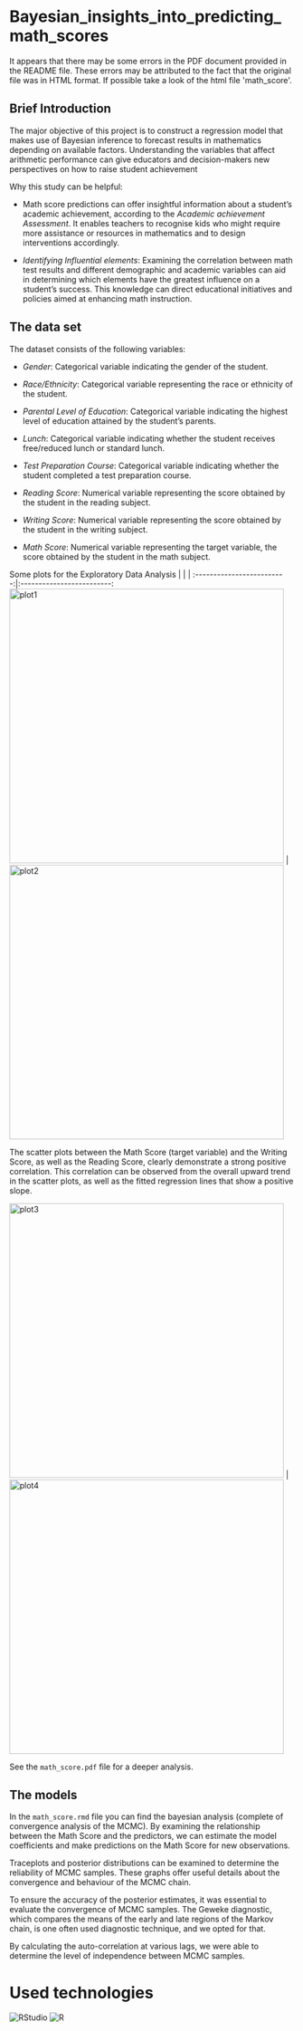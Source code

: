 # Bayesian_insights_into_predicting_math_scores

It appears that there may be some errors in the PDF document provided in the README file. These errors may be attributed to the fact that the original file was in HTML format.
If possible take a look of the html file 'math_score'.

## Brief Introduction
The major objective of this project is to construct a regression model that makes use of Bayesian inference to forecast results in mathematics depending on available factors. Understanding the variables that affect arithmetic performance can give educators and decision-makers new perspectives on how to raise student achievement

Why this study can be helpful:

- Math score predictions can offer insightful information about a student’s academic achievement, according to the *Academic achievement Assessment*. It enables teachers to recognise kids who might require more assistance or resources in mathematics and to design interventions accordingly.

- *Identifying Influential elements*: Examining the correlation between math test results and different demographic and academic variables can aid in determining which elements have the greatest influence on a student’s success. This knowledge can direct educational initiatives and policies aimed at enhancing math instruction.

## The data set

The dataset consists of the following variables:

- *Gender*: Categorical variable indicating the gender of the student.

- *Race/Ethnicity*: Categorical variable representing the race or ethnicity of the student.

- *Parental Level of Education*: Categorical variable indicating the highest level of education attained by the student’s parents.

- *Lunch*: Categorical variable indicating whether the student receives free/reduced lunch or standard lunch.

- *Test Preparation Course*: Categorical variable indicating whether the student completed a test preparation course.

- *Reading Score*: Numerical variable representing the score obtained by the student in the reading subject.

- *Writing Score*: Numerical variable representing the score obtained by the student in the writing subject.

- *Math Score*: Numerical variable representing the target variable, the score obtained by the student in the math subject.

Some plots for the Exploratory Data Analysis
|       |       | 
:-------------------------:|:-------------------------: 
<img width="485" alt="plot1" src="https://private-user-images.githubusercontent.com/113529675/269402793-f56fd172-b217-4fd4-92b0-d7819d92e00e.png?jwt=eyJhbGciOiJIUzI1NiIsInR5cCI6IkpXVCJ9.eyJpc3MiOiJnaXRodWIuY29tIiwiYXVkIjoicmF3LmdpdGh1YnVzZXJjb250ZW50LmNvbSIsImtleSI6ImtleTEiLCJleHAiOjE2OTUyNDM3MzIsIm5iZiI6MTY5NTI0MzQzMiwicGF0aCI6Ii8xMTM1Mjk2NzUvMjY5NDAyNzkzLWY1NmZkMTcyLWIyMTctNGZkNC05MmIwLWQ3ODE5ZDkyZTAwZS5wbmc_WC1BbXotQWxnb3JpdGhtPUFXUzQtSE1BQy1TSEEyNTYmWC1BbXotQ3JlZGVudGlhbD1BS0lBSVdOSllBWDRDU1ZFSDUzQSUyRjIwMjMwOTIwJTJGdXMtZWFzdC0xJTJGczMlMkZhd3M0X3JlcXVlc3QmWC1BbXotRGF0ZT0yMDIzMDkyMFQyMDU3MTJaJlgtQW16LUV4cGlyZXM9MzAwJlgtQW16LVNpZ25hdHVyZT04OTI4MTBmYjJkZDVmZDA3NmYwZDcyNzlkODZhODg4NDRjMGZjZTFhNDk5MzczMWZjZDRkMDA0MDIzMmYzNmEzJlgtQW16LVNpZ25lZEhlYWRlcnM9aG9zdCZhY3Rvcl9pZD0wJmtleV9pZD0wJnJlcG9faWQ9MCJ9.SshKMuEQ4VNxU4vQjl5wjDJ_2eeKAXneQc_P7QVsl9g"> | <img width="485" alt="plot2" src="https://private-user-images.githubusercontent.com/113529675/269405582-c5e4bd0b-a477-4194-ba68-53b7c32e2c44.png?jwt=eyJhbGciOiJIUzI1NiIsInR5cCI6IkpXVCJ9.eyJpc3MiOiJnaXRodWIuY29tIiwiYXVkIjoicmF3LmdpdGh1YnVzZXJjb250ZW50LmNvbSIsImtleSI6ImtleTEiLCJleHAiOjE2OTUyNDM3MzIsIm5iZiI6MTY5NTI0MzQzMiwicGF0aCI6Ii8xMTM1Mjk2NzUvMjY5NDA1NTgyLWM1ZTRiZDBiLWE0NzctNDE5NC1iYTY4LTUzYjdjMzJlMmM0NC5wbmc_WC1BbXotQWxnb3JpdGhtPUFXUzQtSE1BQy1TSEEyNTYmWC1BbXotQ3JlZGVudGlhbD1BS0lBSVdOSllBWDRDU1ZFSDUzQSUyRjIwMjMwOTIwJTJGdXMtZWFzdC0xJTJGczMlMkZhd3M0X3JlcXVlc3QmWC1BbXotRGF0ZT0yMDIzMDkyMFQyMDU3MTJaJlgtQW16LUV4cGlyZXM9MzAwJlgtQW16LVNpZ25hdHVyZT0wZDg5ODE2OGM3NjE1ODFjMjNmNDQwY2NmOWEwMDA4YmY4YzBhOWZkNjRlYWViYzliYzc0ODYzM2M3MDg2MDA2JlgtQW16LVNpZ25lZEhlYWRlcnM9aG9zdCZhY3Rvcl9pZD0wJmtleV9pZD0wJnJlcG9faWQ9MCJ9.4NxHbRP0TyouPmKWQwqIjsBAz5cKLP0Ca36d-9Y0E6o">

The scatter plots between the Math Score (target variable) and the Writing Score, as well as the Reading Score, clearly demonstrate a strong positive correlation. This correlation can be observed from the overall upward trend in the scatter plots, as well as the fitted regression lines that show a positive slope.

<img width="485" alt="plot3" src="https://private-user-images.githubusercontent.com/113529675/269405929-7ae2af73-e27f-4873-b5b6-0411766ce9bb.png?jwt=eyJhbGciOiJIUzI1NiIsInR5cCI6IkpXVCJ9.eyJpc3MiOiJnaXRodWIuY29tIiwiYXVkIjoicmF3LmdpdGh1YnVzZXJjb250ZW50LmNvbSIsImtleSI6ImtleTEiLCJleHAiOjE2OTUyNDM3MzIsIm5iZiI6MTY5NTI0MzQzMiwicGF0aCI6Ii8xMTM1Mjk2NzUvMjY5NDA1OTI5LTdhZTJhZjczLWUyN2YtNDg3My1iNWI2LTA0MTE3NjZjZTliYi5wbmc_WC1BbXotQWxnb3JpdGhtPUFXUzQtSE1BQy1TSEEyNTYmWC1BbXotQ3JlZGVudGlhbD1BS0lBSVdOSllBWDRDU1ZFSDUzQSUyRjIwMjMwOTIwJTJGdXMtZWFzdC0xJTJGczMlMkZhd3M0X3JlcXVlc3QmWC1BbXotRGF0ZT0yMDIzMDkyMFQyMDU3MTJaJlgtQW16LUV4cGlyZXM9MzAwJlgtQW16LVNpZ25hdHVyZT05NWE1MWViMjM2ZTU0ZDYwM2MyN2VjMGVmMGIyOTdiY2JhMjUzYWM5MGI0M2U2MmNmMzQ4MDBjYjMxZTdmODI1JlgtQW16LVNpZ25lZEhlYWRlcnM9aG9zdCZhY3Rvcl9pZD0wJmtleV9pZD0wJnJlcG9faWQ9MCJ9.cG75S-hXEPRbkolilG54-XO3u35xB4BDpPD_LmFkaxo"> | <img width="485" alt="plot4" src="https://private-user-images.githubusercontent.com/113529675/269405929-7ae2af73-e27f-4873-b5b6-0411766ce9bb.png?jwt=eyJhbGciOiJIUzI1NiIsInR5cCI6IkpXVCJ9.eyJpc3MiOiJnaXRodWIuY29tIiwiYXVkIjoicmF3LmdpdGh1YnVzZXJjb250ZW50LmNvbSIsImtleSI6ImtleTEiLCJleHAiOjE2OTUyNDM3MzIsIm5iZiI6MTY5NTI0MzQzMiwicGF0aCI6Ii8xMTM1Mjk2NzUvMjY5NDA1OTI5LTdhZTJhZjczLWUyN2YtNDg3My1iNWI2LTA0MTE3NjZjZTliYi5wbmc_WC1BbXotQWxnb3JpdGhtPUFXUzQtSE1BQy1TSEEyNTYmWC1BbXotQ3JlZGVudGlhbD1BS0lBSVdOSllBWDRDU1ZFSDUzQSUyRjIwMjMwOTIwJTJGdXMtZWFzdC0xJTJGczMlMkZhd3M0X3JlcXVlc3QmWC1BbXotRGF0ZT0yMDIzMDkyMFQyMDU3MTJaJlgtQW16LUV4cGlyZXM9MzAwJlgtQW16LVNpZ25hdHVyZT05NWE1MWViMjM2ZTU0ZDYwM2MyN2VjMGVmMGIyOTdiY2JhMjUzYWM5MGI0M2U2MmNmMzQ4MDBjYjMxZTdmODI1JlgtQW16LVNpZ25lZEhlYWRlcnM9aG9zdCZhY3Rvcl9pZD0wJmtleV9pZD0wJnJlcG9faWQ9MCJ9.cG75S-hXEPRbkolilG54-XO3u35xB4BDpPD_LmFkaxo">

See the `math_score.pdf` file for a deeper analysis.

## The models 

In the `math_score.rmd` file you can find the bayesian analysis (complete of convergence analysis of the MCMC).
By examining the relationship between the Math Score and the predictors, we can estimate the model coefficients and make predictions on the Math Score for new observations.

Traceplots and posterior distributions can be examined to determine the reliability of MCMC samples. These graphs offer useful details about the convergence and behaviour of the MCMC chain.

To ensure the accuracy of the posterior estimates, it was essential to evaluate the convergence of MCMC samples. The Geweke diagnostic, which compares the means of the early and late regions of the Markov chain, is one often used diagnostic technique, and we opted for that.

By calculating the auto-correlation at various lags, we were able to determine the level of independence between MCMC samples.

# Used technologies

![RStudio](https://img.shields.io/badge/RStudio-4285F4?style=for-the-badge&logo=rstudio&logoColor=white)
![R](https://img.shields.io/badge/r-%23276DC3.svg?style=for-the-badge&logo=r&logoColor=white)

